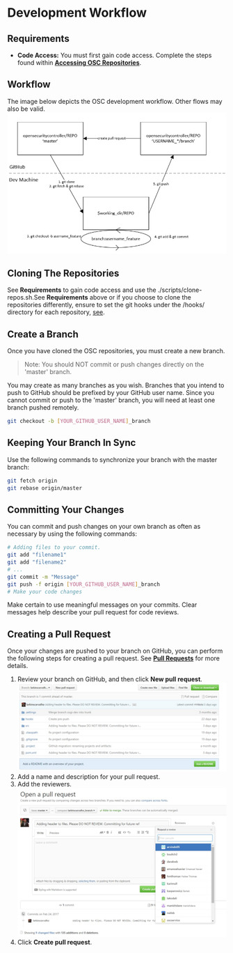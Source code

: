 # Development Workflow

## Requirements

 - **Code Access:**  You must first gain code access. Complete the steps found within **[Accessing OSC Repositories](repo_access.md)**.


## Workflow
The image below depicts the OSC development workflow. Other flows may also be valid.
![](./images/dev_flow.jpg)


## Cloning The Repositories
See **Requirements** to gain code access and use the ./scripts/clone-repos.sh.See **Requirements** above or if you choose to clone the repositories differently, ensure to set the git hooks under the /hooks/ directory for each repository, [see](./scripts/clone-repos.sh).  

## Create a Branch
Once you have cloned the OSC repositories, you must create a new branch. 
> Note: You should NOT commit or push changes directly on the 'master' branch.

You may create as many branches as you wish. Branches that you intend to push to GitHub should be prefixed by your GitHub user name. Since you cannot commit or push to the 'master' branch, you will need at least one branch pushed remotely. 

```sh
git checkout -b [YOUR_GITHUB_USER_NAME]_branch
```
## Keeping Your Branch In Sync
Use the following commands to synchronize your branch with the master branch:

```sh
git fetch origin
git rebase origin/master
```

## Committing Your Changes
You can commit and push changes on your own branch as often as necessary by using the following commands: 

```sh
# Adding files to your commit.
git add "filename1"
git add "filename2"
# ...
git commit -m "Message"
git push -f origin [YOUR_GITHUB_USER_NAME]_branch
# Make your code changes
```

Make certain to use meaningful messages on your commits. Clear messages help describe your pull request for code reviews.


## Creating a Pull Request
Once your changes are pushed to your branch on GitHub, you can perform the following steps for creating a pull request. See **[Pull Requests](pull_requests.md)** for more details.

1.	Review your branch on GitHub, and then click **New pull request**.
	![](./images/pull_request_1.jpg)
2.	Add a name and description for your pull request.
3.	Add the reviewers.
	![](./images/add_reviewers.jpg)
4.	Click **Create pull request**.

